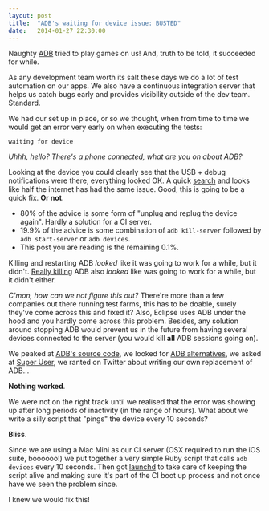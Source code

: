 ```yaml
---
layout: post
title:  "ADB's waiting for device issue: BUSTED"
date:   2014-01-27 22:30:00
---
```


Naughty [ADB](http://developer.android.com/tools/help/adb.html) tried to play games on us! And, truth to be told, it succeeded for while.

As any development team worth its salt these days we do a lot of test automation on our apps. We also have a continuous integration server that helps us catch bugs early and provides visibility outside of the dev team. Standard.

We had our set up in place, or so we thought, when from time to time we would get an error very early on when executing the tests:

```waiting for device```

*Uhhh, hello? There's a phone connected, what are you on about ADB?* 

Looking at the device you could clearly see that the USB + debug notifications were there, everything looked OK. A quick [search](https://www.google.co.uk/search?q=adb+waiting+for+device&oq=adb+waiting&aqs=chrome.1.69i57j0l5.2213j0j7&sourceid=chrome&espv=210&es_sm=91&ie=UTF-8) and looks like half the internet has had the same issue. Good, this is going to be a quick fix. **Or not**.

 * 80% of the advice is some form of "unplug and replug the device again". Hardly a solution for a CI server.
 * 19.9% of the advice is some combination of ```adb kill-server``` followed by ```adb start-server``` or ```adb devices```.
 * This post you are reading is the remaining 0.1%.
 
Killing and restarting ADB *looked* like it was going to work for a while, but it didn't. [Really killing](https://github.com/mttkay/replicant/blob/master/lib/replicant/command.rb#L280) ADB also *looked* like was going to work for a while, but it didn't  either.

*C'mon, how can we not figure this out?* There're more than a few companies out there running test farms, this has to be doable, surely they've come across this and fixed it? Also, Eclipse uses ADB under the hood and you hardly come across this problem. Besides, any solution around stopping ADB would prevent us in the future from having several devices connected to the server (you would kill **all** ADB sessions going on).

We peaked at [ADB's source code](https://github.com/android/platform_system_core/tree/master/adb), we looked for [ADB alternatives](https://www.google.co.uk/search?q=adb+alternative&oq=adb+alternative&aqs=chrome..69i57j0l5.3885j0j4&sourceid=chrome&espv=210&es_sm=91&ie=UTF-8), we asked at [Super User](http://superuser.com/questions/699878/working-around-adb-waiting-for-device-issue), we ranted on Twitter about writing our own replacement of ADB… 

**Nothing worked**.

We were not on the right track until we realised that the error was showing up after long periods of inactivity (in the range of hours). What about we write a silly script that "pings" the device every 10 seconds?

**Bliss**.

Since we are using a Mac Mini as our CI server (OSX required to run the iOS suite, boooooo!) we put together a very simple Ruby script that calls ```adb devices``` every 10 seconds. Then got [launchd](https://developer.apple.com/library/mac/documentation/Darwin/Reference/ManPages/man1/launchctl.1.html) to take care of keeping the script alive and making sure it's part of the CI boot up process and not once have we seen the problem since.

I knew we would fix this!
